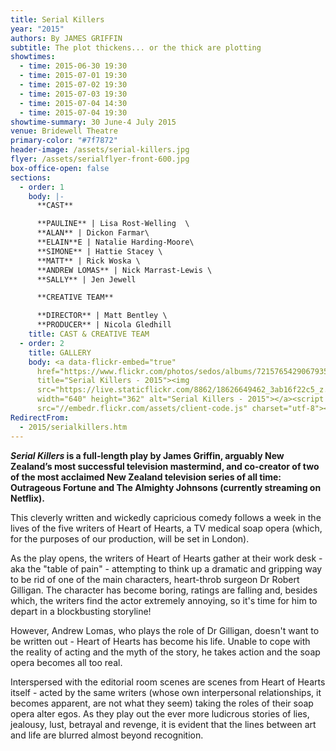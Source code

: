 ```yaml
---
title: Serial Killers
year: "2015"
authors: By JAMES GRIFFIN
subtitle: The plot thickens... or the thick are plotting
showtimes:
  - time: 2015-06-30 19:30
  - time: 2015-07-01 19:30
  - time: 2015-07-02 19:30
  - time: 2015-07-03 19:30
  - time: 2015-07-04 14:30
  - time: 2015-07-04 19:30
showtime-summary: 30 June-4 July 2015
venue: Bridewell Theatre
primary-color: "#7f7872"
header-image: /assets/serial-killers.jpg
flyer: /assets/serialflyer-front-600.jpg
box-office-open: false
sections:
  - order: 1
    body: |-
      **CAST**

      **PAULINE** | Lisa Rost-Welling  \
      **ALAN** | Dickon Farmar\
      **ELAIN**E | Natalie Harding-Moore\
      **SIMONE** | Hattie Stacey \
      **MATT** | Rick Woska \
      **ANDREW LOMAS** | Nick Marrast-Lewis \
      **SALLY** | Jen Jewell 

      **CREATIVE TEAM**

      **DIRECTOR** | Matt Bentley \
      **PRODUCER** | Nicola Gledhill
    title: CAST & CREATIVE TEAM
  - order: 2
    title: GALLERY
    body: <a data-flickr-embed="true"
      href="https://www.flickr.com/photos/sedos/albums/72157654290679355"
      title="Serial Killers - 2015"><img
      src="https://live.staticflickr.com/8862/18626649462_3ab16f22c5_z.jpg"
      width="640" height="362" alt="Serial Killers - 2015"></a><script async
      src="//embedr.flickr.com/assets/client-code.js" charset="utf-8"></script>
RedirectFrom:
  - 2015/serialkillers.htm
---
```

***Serial Killers* is a full-length play by James Griffin, arguably New Zealand’s most successful television mastermind, and co-creator of two of the most acclaimed New Zealand television series of all time: Outrageous Fortune and The Almighty Johnsons (currently streaming on Netflix).**

This cleverly written and wickedly capricious comedy follows a week in the lives of the five writers of Heart of Hearts, a TV medical soap opera (which, for the purposes of our production, will be set in London).

As the play opens, the writers of Heart of Hearts gather at their work desk - aka the "table of pain" - attempting to think up a dramatic and gripping way to be rid of one of the main characters, heart-throb surgeon Dr Robert Gilligan. The character has become boring, ratings are falling and, besides which, the writers find the actor extremely annoying, so it's time for him to depart in a blockbusting storyline!

However, Andrew Lomas, who plays the role of Dr Gilligan, doesn't want to be written out - Heart of Hearts has become his life. Unable to cope with the reality of acting and the myth of the story, he takes action and the soap opera becomes all too real.

Interspersed with the editorial room scenes are scenes from Heart of Hearts itself - acted by the same writers (whose own interpersonal relationships, it becomes apparent, are not what they seem) taking the roles of their soap opera alter egos. As they play out the ever more ludicrous stories of lies, jealousy, lust, betrayal and revenge, it is evident that the lines between art and life are blurred almost beyond recognition.